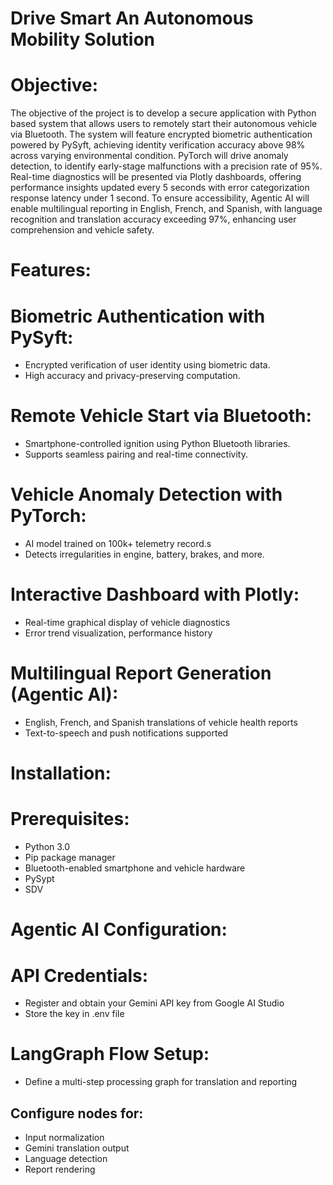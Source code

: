 # Drive Smart An Autonomous Mobility Solution

#  Objective:

The objective of the project is to develop a secure application with Python based system that allows users to remotely start their autonomous vehicle via Bluetooth. The system will feature encrypted biometric authentication powered by PySyft, achieving identity verification accuracy above 98% across varying environmental condition. PyTorch will drive anomaly detection, to identify early-stage malfunctions with a precision rate of 95%. Real-time diagnostics will be presented via Plotly dashboards, offering performance insights updated every 5 seconds with error categorization response latency under 1 second. To ensure accessibility, Agentic AI will enable multilingual reporting in English, French, and Spanish, with language recognition and translation accuracy exceeding 97%, enhancing user comprehension and vehicle safety.

# Features:

# Biometric Authentication with PySyft:

- Encrypted verification of user identity using biometric data.
- High accuracy and privacy-preserving computation.

# Remote Vehicle Start via Bluetooth:
  
- Smartphone-controlled ignition using Python Bluetooth libraries.
- Supports seamless pairing and real-time connectivity.

 # Vehicle Anomaly Detection with PyTorch:
  
- AI model trained on 100k+ telemetry record.s
- Detects irregularities in engine, battery, brakes, and more.
  
# Interactive Dashboard with Plotly:
- Real-time graphical display of vehicle diagnostics
- Error trend visualization, performance history

 # Multilingual Report Generation (Agentic AI):
- English, French, and Spanish translations of vehicle health reports
- Text-to-speech and push notifications supported

# Installation:

# Prerequisites:

- Python 3.0
- Pip package manager
- Bluetooth-enabled smartphone and vehicle hardware
- PySypt
- SDV

# Agentic AI Configuration:

# API Credentials:

- Register and obtain your Gemini API key from Google AI Studio
- Store the key in .env file

# LangGraph Flow Setup:

- Define a multi-step processing graph for translation and reporting

## Configure nodes for:
- Input normalization
- Gemini translation output
- Language detection
- Report rendering





